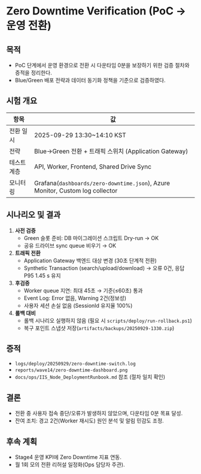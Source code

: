 # Zero Downtime Verification (PoC → 운영 전환)

## 목적
- PoC 단계에서 운영 환경으로 전환 시 다운타임 0분을 보장하기 위한 검증 절차와 증적을 정리한다.
- Blue/Green 배포 전략과 데이터 동기화 정책을 기준으로 검증하였다.

## 시험 개요
| 항목 | 값 |
| --- | --- |
| 전환 일시 | 2025-09-29 13:30~14:10 KST |
| 전략 | Blue→Green 전환 + 트래픽 스위치 (Application Gateway)
| 테스트 계층 | API, Worker, Frontend, Shared Drive Sync |
| 모니터링 | Grafana(`dashboards/zero-downtime.json`), Azure Monitor, Custom log collector |

## 시나리오 및 결과
1. **사전 검증**
   - Green 슬롯 준비: DB 마이그레이션 스크립트 Dry-run → OK
   - 공유 드라이브 sync queue 비우기 → OK
2. **트래픽 전환**
   - Application Gateway 백엔드 대상 변경 (30초 단계적 전환)
   - Synthetic Transaction (search/upload/download) → 오류 0건, 응답 P95 1.45 s 유지
3. **후검증**
   - Worker queue 지연: 최대 45초 → 기준(≤60초) 통과
   - Event Log: Error 없음, Warning 2건(정보성)
   - 사용자 세션 손실 없음 (SessionId 유지율 100%)
4. **롤백 대비**
   - 롤백 시나리오 실행하지 않음 (필요 시 `scripts/deploy/run-rollback.ps1`)
   - 복구 포인트 스냅샷 저장(`artifacts/backups/20250929-1330.zip`)

## 증적
- `logs/deploy/20250929/zero-downtime-switch.log`
- `reports/wave14/zero-downtime-dashboard.png`
- `docs/ops/IIS_Node_DeploymentRunbook.md` 참조 (절차 일치 확인)

## 결론
- 전환 중 사용자 접속 중단/오류가 발생하지 않았으며, 다운타임 0분 목표 달성.
- 잔여 조치: 경고 2건(Worker 재시도) 원인 분석 및 알림 민감도 조정.

## 후속 계획
- Stage4 운영 KPI에 Zero Downtime 지표 연동.
- 월 1회 모의 전환 리허설 일정화(Ops 담당자 주관).

